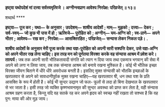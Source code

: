 **इष्ट्वा यथोपदेशं मां दत्त्वा सर्वस्वमृत्विजे ।** **अग्नीन्स्वप्राण आवेश्य निरपेक्ष: परिव्रजेत् ॥ १३॥** 

शब्दार्थ **** 

**इष्ट्वा—** **पूज कर** **; यथा—** **के अनुसार** **; उपदेशम्—** **शाषीय आदेशों** **; माम्—** **मुझको** **; दत्त्वा—** **देकर** **; सर्व-स्वम्—** **जो कुछ भी** **पास में हो** **; ऋत्विजे—** **पुरोहित को** **; अग्नीन्—** **यम-अग्नि को** **; स्व-प्राणे—** **अपने भीतर** **; आवेश्य—** **रख कर** **; निरपेक्ष:—** **आसक्तिरहित** **; परिव्रजेत्—** **सन्यास लेकर निकल पड़े।** **.** 

**शाषीय आदेशों के अनुसार मेरी पूजा करके तथा यज्ञ-पुरोहित को अपनी सारी सश्पत्ति** **देकर, उसे यज्ञ-अग्नि को अपने भीतर रख लेना चाहिए। इस तरह मन को पूर्णतया विरक्त** **करके वह संन्यास आश्रम में प्रवेश करे।** **तात्पर्य :** जब तक अपनी सारी भौतिकतावादी संगति को त्याग न दिया जाय तथा एकमात्र भगवान् की सेवा में अपने को लगा न लिया जाय, तब तक संन्यास आश्रम को बनाये रखना मुश्किल है। कोई भी भौतिक इच्छा विरक्त जीवन बिताने में धीरे धीरे अवरोधक बनती है। इसलिए मुक्त संन्यासी को भौतकि इच्छाओं के खरपतवार से अपने को सावधानीपूर्वक मुक्त रखना चाहिए—यह खरपतवार षी, धन तथा यश के प्रति आसक्ति के रूप में होती है। कोई भी सुन्दर उद्यान जो फल- फूलों से लदा हो बिना देखभाल के खरपतवार से भर जाता है। इसी तरह जो व्यक्ति कृष्णभावनामृत की सुन्दर अवस्था को प्राप्त कर लेता है, वही संन्यास आश्रम ग्रहण करता है, किन्तु यदि वह सतर्क रह कर अपने हृदय को स्वच्छ नहीं रखता तो सश्भव है कि वह पुन: माया की ओर मुड़ जाय।  